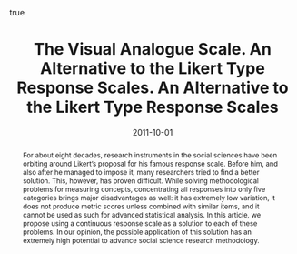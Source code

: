 ﻿---
featured: false

authors: ["Adrian Dușa", "Valeriu Frunzaru"]

title: "The Visual Analogue Scale. An Alternative to the Likert Type Response Scales. An Alternative to the Likert Type Response Scales"

date: "2011-10-01"
publishDate: "2011-10-01"

# 0 = Uncategorized, 1 = Conference proceedings, 2 = Journal, 3 = Work in progress, 4 = Technical report, 5 = Book, 6 = Book chapter
publication_types: ["2"]

publication: '*International Review of Social Research*'

publication_short: ""

abstract: "For about eight decades, research instruments in the social sciences have been orbiting around Likert’s proposal for his famous response scale. Before him, and also after he managed to impose it, many researchers tried to find a better solution. This, however, has proven difficult. While solving methodological problems for measuring concepts, concentrating all responses into only five categories brings major disadvantages as well: it has extremely low variation, it does not produce metric scores unless combined with similar items, and it cannot be used as such for advanced statistical analysis. In this article, we propose using a continuous response scale as a solution to each of these problems. In our opinion, the possible application of this solution has an extremely high potential to advance social science research methodology."

doi: "10.1515/irsr-2011-0005"

projects: []

summary: 

math: true

tags: []

# url_code: ""
# url_dataset: ""
url_pdf: "files/2011-VAS.pdf"
# url_poster: ""
# url_project: ""
# url_slides: ""
# url_source: ""
# url_video: ""


image:
  caption: ""
  focal_point: ""
  preview_only: false
---


